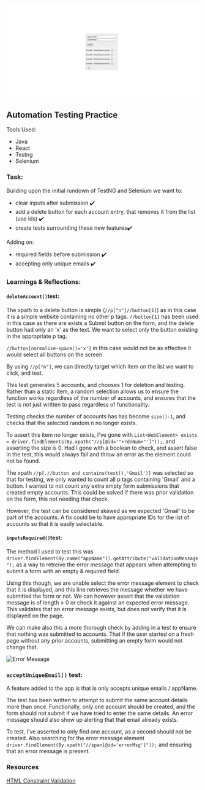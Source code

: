 ![Screenshot](/assets/front-end.png "Site Preview")
## Automation Testing Practice

Tools Used:
- Java
- React
- Testng
- Selenium


### Task:
Building upon the initial rundown of TestNG and Selenium we want to:

- clear inputs after submission ✔️
- add a delete button for each account entry, that removes it from the list (use ids) ✔️
- create tests surrounding these new features✔️

Adding on:
- required fields before submission ✔️
- accepting only unique emails ✔️
  


 ### Learnings & Reflections:
 

#### `deleteAccount()`test:
The xpath to a delete button is simple (`//p["n"]//button[1]`) as in this case it is a simple website containing no other p tags. `//button[1]` has been used in this case as there are exists a Submit button on the form, and the delete button had only an 'x' as the text. We want to select only the button existing in the appropriate p tag.

```//button[normalize-space()='x']``` in this case would not be as effective it would select all buttons on the screen. 

By using ```//p["n"]```, we can directly target which item on the list we want to click, and test. 

This test generates 5 accounts, and chooses 1 for deletion and testing. Rather than a static item, a random selection allows us to ensure the function works regardless of the number of accounts, and ensures that the test is not just written to pass regardless of functionality. 

Testing checks the number of accounts has has become ```size()-1```, and checks that the selected random n no longer exists. 

To assert this item no longer exists, I've gone with 
```List<WebElement> exists = driver.findElements(By.xpath("//p[@id='"+rdnNum+"']"));```, and asserting the size is 0. Had I gone with a boolean to check, and assert false in the test, this would always fail and throw an error as the element could not be found. 

The xpath ```//p[.//button and contains(text(),'Gmail')]``` was selected so that for testing, we only wanted to count all p tags containing 'Gmail' and a button. I wanted to not count any extra empty form submissions that created empty accounts. This could be solved if there was prior validation on the form, this not needing that check. 

However, the test can be considered skewed as we expected 'Gmail' to be part of the accounts. A fix could be to have appropriate IDs for the list of accounts so that it is easily selectable. 


#### `inputsRequired()`test:
The method I used to test this was ```driver.findElement(By.name("appName")).getAttribute("validationMessage");``` as a way to retreive the error message that appears when attempting to submit a form with an empty & required field. 

Using this though, we are unable select the error message element to check that it is displayed, and this line retrieves the message whether we have submitted the form or not. We can however assert that the validation message is of length > 0 or check it against an expected error message. This validates that an error message exists, but does not verify that it is displayed on the page. 

We can make also this a more thorough check by adding in a test to ensure that nothing was submitted to accounts. That if the user started on a fresh page without any prior accounts, submitting an empty form would not change that. 

![Error Message](/assets/error-message.png)

### `acceptUniqueEmail()` test: 
A feature added to the app is that is only accepts unique emails / appName. 

The test has been written to attempt to submit the same account details more than once. Functionally, only one account should be created, and the form should not submit if we have tried to enter the same details. An error message should also show up alerting that that email already exists. 

To test, I've asserted to only find one account, as a second should not be created. Also searching for the error message element ```driver.findElement(By.xpath("//span[@id='errorMsg']"));``` and ensuring that an error message is present.



### Resources
[HTML Constraint Validation](https://stackoverflow.com/questions/55223934/how-to-handle-html-constraint-validation-pop-up-using-selenium)